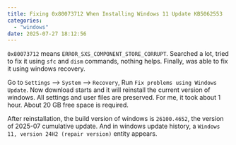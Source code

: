 ```yaml
---
title: Fixing 0x80073712 When Installing Windows 11 Update KB5062553
categories:
  - "windows"
date: 2025-07-27 18:12:56
---
```


`0x80073712` means `ERROR_SXS_COMPONENT_STORE_CORRUPT`. Searched a lot, tried to fix it using `sfc` and `dism` commands, nothing helps. Finally, was able to fix it using windows recovery.

Go to `Settings` --> `System` --> `Recovery`, Run `Fix problems using Windows Update`. Now download starts and it will reinstall the current version of windows. All settings and user files are preserved. For me, it took about 1 hour. About 20 GB free space is required. 

After reinstallation, the build version of windows is `26100.4652`, the version of 2025-07 cumulative update. And in windows update history, a `Windows 11, version 24H2 (repair version)` entity appears.
